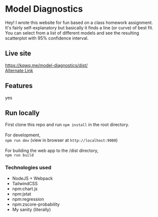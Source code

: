 # Model Diagnostics
Hey! I wrote this website for fun based on a class homework assignment. It's fairly self-explanatory but basically it finds a line (or curve) of best fit. You can select from a list of different models and see the resulting scatterplot with 95% confidence interval.

## Live site
https://kqwq.me/model-diagnostics/dist/ <br>
[Alternate Link](https://kqwq.github.io/model-diagnostics/dist)

## Features
yes

## Run locally
First clone this repo and run `npm install` in the root directory.
<br><br>
For development,<br>
`npm run dev` (view in browser at `http://localhost:9000`)
<br><br>
For building the web app to the /dist directory,<br>
`npm run build`

### Technologies used
- NodeJS + Webpack
- TailwindCSS
- npm:chart.js
- npm:jstat
- npm:regression
- npm:zscore-probability
- My sanity (literally)